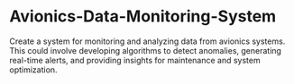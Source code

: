 # Avionics-Data-Monitoring-System
Create a system for monitoring and analyzing data from avionics systems. This could involve developing algorithms to detect anomalies, generating real-time alerts, and providing insights for maintenance and system optimization.
